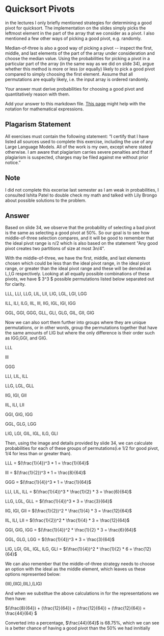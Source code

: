 # Quicksort Pivots

in the lectures I only briefly mentioned strategies for determining a good pivot
for quicksort. The implementation on the slides simply picks the leftmost
element in the part of the array that we consider as a pivot. I also mentioned a
few other ways of picking a good pivot, e.g. randomly.

Median-of-three is also a good way of picking a pivot -- inspect the first,
middle, and last elements of the part of the array under consideration and
choose the median value. Using the probabilities for picking a pivot in a
particular part of the array (in the same way as we did on slide 34), argue
whether this method is more or less (or equally) likely to pick a good pivot
compared to simply choosing the first element. Assume that all permutations are
equally likely, i.e. the input array is ordered randomly.

Your answer must derive probabilities for choosing a good pivot and
quantitatively reason with them.

Add your answer to this markdown file. [This
page](https://docs.github.com/en/get-started/writing-on-github/working-with-advanced-formatting/writing-mathematical-expressions)
might help with the notation for mathematical expressions.

## Plagarism Statement

All exercises must contain the following statement:
“I certify that I have listed all sources used to complete this exercise, including the use
of any Large Language Models. All of the work is my own, except where stated
otherwise. I am aware that plagiarism carries severe penalties and that if plagiarism is
suspected, charges may be filed against me without prior notice.”

## Note
I did not complete this excerise last semester as I am weak in probabilities, I consulted Ishita Patel to double check my math and talked with Lily Brongo about possible solutions to the problem.

## Answer
Based on slide 34, we observe that the probability of selecting a bad pivot is the same as selecting a good pivot at 50%. So our goal is to see how middle-of-three selection compares, and it will be good to remember that the ideal pivot range is n/2 which is also based on the statement "Any good pivot creates two partitions of size at most 3n/4".

With the middle-of-three, we have the first, middle, and last elements chosen which could be less than the ideal pivot range, in the ideal pivot range, or greater than the ideal pivot range and these will be denoted as L,I,G respectively. Looking at all equally possible combinations of these pivots, we have $ 3^3 $ possible permutations listed below separated out for clarity.

LLL, LLI, LLG, LIL, LII, LIG, LGL, LGI, LGG

ILL, ILI, ILG, IIL, III, IIG, IGL, IGI, IGG

GGL, GGI, GGG, GLL, GLI, GLG, GIL, GII, GIG

Now we can also sort them further into groups where they are unique permutations, or in other words, group the permutations together that have the same amounts of LIG but where the only difference is their order such as IGG,GGI, and GIG.

LLL

III

GGG

LLI, LIL, ILL

LLG, LGL, GLL

IIG, IGI, GII

IIL, ILI, LII

GGI, GIG, IGG

GGL, GLG, LGG

LIG, LGI, GIL, IGL, ILG, GLI

Then, using the image and details provided by slide 34, we can calculate probabilities for each of these groups of permutations(i.e 1/2 for good pivot, 1/4 for less than or greater than).

LLL = $(\frac{1}{4})^3 * 1 = \frac{1}{64}$

III = $(\frac{1}{2})^3 * 1 = \frac{8}{64}$

GGG = $(\frac{1}{4})^3 * 1 = \frac{1}{64}$

LLI, LIL, ILL = $(\frac{1}{4})^3 * \frac{1}{2} * 3 = \frac{6}{64}$

LLG, LGL, GLL = $(\frac{1}{4})^3 * 3 = \frac{3}{64}$

IIG, IGI, GII = $(\frac{1}{2})^2 * \frac{1}{4} * 3 = \frac{12}{64}$

IIL, ILI, LII = $(\frac{1}{2})^2 * \frac{1}{4} * 3 = \frac{12}{64}$

GGI, GIG, IGG = $(\frac{1}{4})^2 * \frac{1}{2} * 3 = \frac{6}{64}$

GGL, GLG, LGG = $(\frac{1}{4})^3 * 3 = \frac{3}{64}$

LIG, LGI, GIL, IGL, ILG, GLI = $(\frac{1}{4})^2 * \frac{1}{2} * 6 = \frac{12}{64}$

We can also remember that the middle-of-three strategy needs to choose an option with the ideal as the middle element, which leaves us these options represented below:

(III),(IIG),(IIL),(LIG)

And when we substitue the above calculations in for the representations we then have:

$(\frac{8}{64}) + (\frac{12}{64}) + (\frac{12}{64}) + (\frac{12}{64}) = \frac{44}{64} $

Converted into a percentage, $\frac{44}{64}$ is 68.75%, which we can see is a better  chance of having a good pivot than the 50% we had innitially


